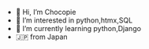 - 👋 Hi, I’m Chocopie
- 👀 I’m interested in python,htmx,SQL
- 🌱 I’m currently learning python,Django
- 🇯🇵 from Japan



